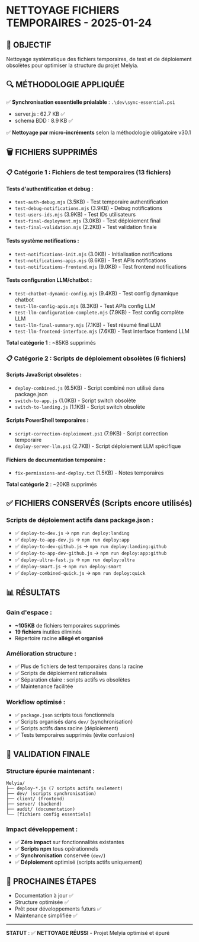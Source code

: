 # NETTOYAGE FICHIERS TEMPORAIRES - 2025-01-24

## 🎯 OBJECTIF

Nettoyage systématique des fichiers temporaires, de test et de déploiement obsolètes pour optimiser la structure du projet Melyia.

## 🔍 MÉTHODOLOGIE APPLIQUÉE

✅ **Synchronisation essentielle préalable** : `.\dev\sync-essential.ps1`

- server.js : 62.7 KB ✅
- schema BDD : 8.9 KB ✅

✅ **Nettoyage par micro-incréments** selon la méthodologie obligatoire v30.1

## 🗑️ FICHIERS SUPPRIMÉS

### 📋 **Catégorie 1 : Fichiers de test temporaires** (13 fichiers)

#### Tests d'authentification et debug :

- `test-auth-debug.mjs` (3.5KB) - Test temporaire authentification
- `test-debug-notifications.mjs` (3.9KB) - Debug notifications
- `test-users-ids.mjs` (3.9KB) - Test IDs utilisateurs
- `test-final-deployment.mjs` (3.0KB) - Test déploiement final
- `test-final-validation.mjs` (2.2KB) - Test validation finale

#### Tests système notifications :

- `test-notifications-init.mjs` (3.0KB) - Initialisation notifications
- `test-notifications-apis.mjs` (8.6KB) - Test APIs notifications
- `test-notifications-frontend.mjs` (9.0KB) - Test frontend notifications

#### Tests configuration LLM/chatbot :

- `test-chatbot-dynamic-config.mjs` (9.4KB) - Test config dynamique chatbot
- `test-llm-config-apis.mjs` (8.3KB) - Test APIs config LLM
- `test-llm-configuration-complete.mjs` (7.9KB) - Test config complète LLM
- `test-llm-final-summary.mjs` (7.1KB) - Test résumé final LLM
- `test-llm-frontend-interface.mjs` (7.6KB) - Test interface frontend LLM

**Total catégorie 1** : ~85KB supprimés

### 📋 **Catégorie 2 : Scripts de déploiement obsolètes** (6 fichiers)

#### Scripts JavaScript obsolètes :

- `deploy-combined.js` (6.5KB) - Script combiné non utilisé dans package.json
- `switch-to-app.js` (1.0KB) - Script switch obsolète
- `switch-to-landing.js` (1.1KB) - Script switch obsolète

#### Scripts PowerShell temporaires :

- `script-correction-deploiement.ps1` (7.9KB) - Script correction temporaire
- `deploy-server-llm.ps1` (2.7KB) - Script déploiement LLM spécifique

#### Fichiers de documentation temporaire :

- `fix-permissions-and-deploy.txt` (1.5KB) - Notes temporaires

**Total catégorie 2** : ~20KB supprimés

## ✅ FICHIERS CONSERVÉS (Scripts encore utilisés)

### Scripts de déploiement actifs dans package.json :

- ✅ `deploy-to-dev.js` → `npm run deploy:landing`
- ✅ `deploy-to-app-dev.js` → `npm run deploy:app`
- ✅ `deploy-to-dev-github.js` → `npm run deploy:landing:github`
- ✅ `deploy-to-app-dev-github.js` → `npm run deploy:app:github`
- ✅ `deploy-ultra-fast.js` → `npm run deploy:ultra`
- ✅ `deploy-smart.js` → `npm run deploy:smart`
- ✅ `deploy-combined-quick.js` → `npm run deploy:quick`

## 📊 RÉSULTATS

### Gain d'espace :

- **~105KB** de fichiers temporaires supprimés
- **19 fichiers** inutiles éliminés
- Répertoire racine **allégé et organisé**

### Amélioration structure :

- ✅ Plus de fichiers de test temporaires dans la racine
- ✅ Scripts de déploiement rationalisés
- ✅ Séparation claire : scripts actifs vs obsolètes
- ✅ Maintenance facilitée

### Workflow optimisé :

- ✅ `package.json` scripts tous fonctionnels
- ✅ Scripts organisés dans `dev/` (synchronisation)
- ✅ Scripts actifs dans racine (déploiement)
- ✅ Tests temporaires supprimés (évite confusion)

## 🎯 VALIDATION FINALE

### Structure épurée maintenant :

```
Melyia/
├── deploy-*.js (7 scripts actifs seulement)
├── dev/ (scripts synchronisation)
├── client/ (frontend)
├── server/ (backend)
├── audit/ (documentation)
└── [fichiers config essentiels]
```

### Impact développement :

- ✅ **Zéro impact** sur fonctionnalités existantes
- ✅ **Scripts npm** tous opérationnels
- ✅ **Synchronisation** conservée (`dev/`)
- ✅ **Déploiement** optimisé (scripts actifs uniquement)

## 🚀 PROCHAINES ÉTAPES

- Documentation à jour ✅
- Structure optimisée ✅
- Prêt pour développements futurs ✅
- Maintenance simplifiée ✅

---

**STATUT** : ✅ **NETTOYAGE RÉUSSI** - Projet Melyia optimisé et épuré
